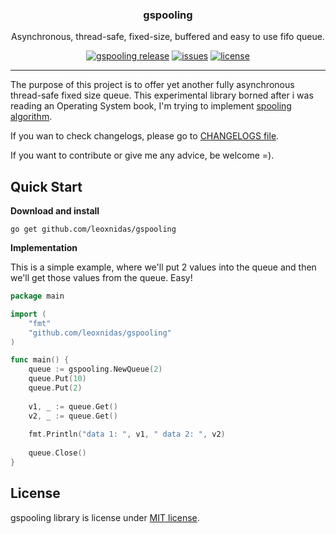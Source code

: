 <p align="center">
  <h3 align="center">gspooling</h3>
  <p align="center">Asynchronous, thread-safe, fixed-size, buffered and easy to use fifo queue.</p>
  <p align="center">
  	<a href="https://github.com/leoxnidas/gspooling/releases/latest"><img alt="gspooling release" src="https://img.shields.io/github/release/qubyte/rubidium.svg"/></a>
    <a href="https://github.com/leoxnidas/gspooling/issues" ><img alt="issues" src="https://img.shields.io/github/issues/leoxnidas/gspooling.svg"/></a>
    <a href="/LICENSE"><img alt="license" src="https://img.shields.io/badge/license-MIT-blue.svg"/></a>
  </p>
</p>

---

The purpose of this project is to offer yet another fully asynchronous thread-safe fixed size queue. This experimental library borned after i was reading an Operating System book, I'm trying to implement [spooling algorithm](https://www.wikiwand.com/en/Spooling).

If you wan to check changelogs, please go to [CHANGELOGS file](./CHANGELOGS).

If you want to contribute or give me any advice, be welcome =).

## Quick Start

**Download and install**

```go get github.com/leoxnidas/gspooling```

**Implementation**

This is a simple example, where we'll put 2 values into the queue and then
we'll get those values from the queue. Easy!

```go
package main

import (
	"fmt"
    "github.com/leoxnidas/gspooling"
)

func main() {
	queue := gspooling.NewQueue(2)
    queue.Put(10)
    queue.Put(2)
    
    v1, _ := queue.Get()
    v2, _ := queue.Get()
    
    fmt.Println("data 1: ", v1, " data 2: ", v2)
    
    queue.Close()
}
```

## License

gspooling library is license under [MIT license](./LICENSE).
